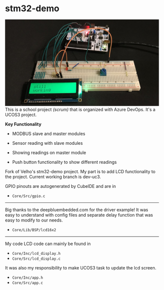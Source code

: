 # stm32-demo
![title](.pics\readme.jpg)
This is a school project *(scrum)* that is organized with Azure DevOps. It's a UCOS3 project.

**Key Functionality**
- MODBUS slave and master modules

- Sensor reading with slave modules
- Showing readings on master module
- Push button functionality to show different readings


Fork of Velho's stm32-demo project.
My part is to add LCD functionality to the project.
Current working branch is dev-uc3.


GPIO pinouts are autogenerated by CubeIDE and are in

- ```Core/Src/gpio.c```

---
Big thanks to the deepbluembedded.com for the driver example!
It was easy to understand with config files and separate delay function
that was easy to modify to our needs.

- ```Core/Lib/BSP/lcd16x2```

---
My code LCD code can mainly be found in

- ```Core/Inc/lcd_display.h```
- ```Core/Src/lcd_display.c```

It was also my responsibility to make UCOS3 task to update the lcd screen.

- ```Core/Inc/app.h```
- ```Core/Src/app.c```